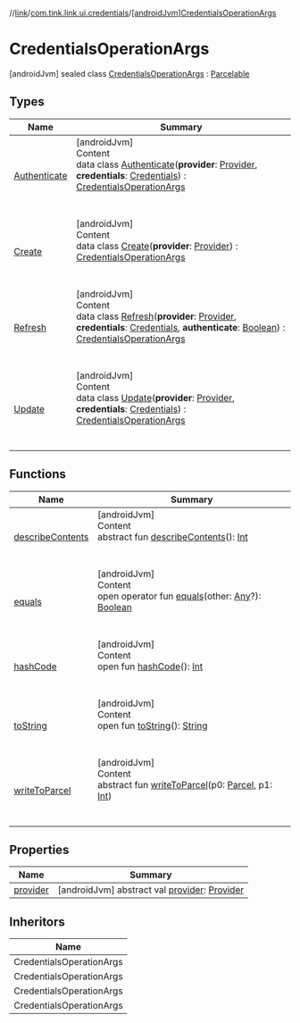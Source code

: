 //[link](../../index.md)/[com.tink.link.ui.credentials](../index.md)/[[androidJvm]CredentialsOperationArgs](index.md)



# CredentialsOperationArgs  
 [androidJvm] sealed class [CredentialsOperationArgs](index.md) : [Parcelable](https://developer.android.com/reference/kotlin/android/os/Parcelable.html)   


## Types  
  
|  Name|  Summary| 
|---|---|
| <a name="com.tink.link.ui.credentials/CredentialsOperationArgs.Authenticate///PointingToDeclaration/"></a>[Authenticate](-authenticate/index.md)| <a name="com.tink.link.ui.credentials/CredentialsOperationArgs.Authenticate///PointingToDeclaration/"></a>[androidJvm]  <br>Content  <br>data class [Authenticate](-authenticate/index.md)(**provider**: [Provider](../../com.tink.model.provider/[android-jvm]-provider/index.md), **credentials**: [Credentials](../../com.tink.model.credentials/[android-jvm]-credentials/index.md)) : [CredentialsOperationArgs](index.md)  <br><br><br>
| <a name="com.tink.link.ui.credentials/CredentialsOperationArgs.Create///PointingToDeclaration/"></a>[Create](-create/index.md)| <a name="com.tink.link.ui.credentials/CredentialsOperationArgs.Create///PointingToDeclaration/"></a>[androidJvm]  <br>Content  <br>data class [Create](-create/index.md)(**provider**: [Provider](../../com.tink.model.provider/[android-jvm]-provider/index.md)) : [CredentialsOperationArgs](index.md)  <br><br><br>
| <a name="com.tink.link.ui.credentials/CredentialsOperationArgs.Refresh///PointingToDeclaration/"></a>[Refresh](-refresh/index.md)| <a name="com.tink.link.ui.credentials/CredentialsOperationArgs.Refresh///PointingToDeclaration/"></a>[androidJvm]  <br>Content  <br>data class [Refresh](-refresh/index.md)(**provider**: [Provider](../../com.tink.model.provider/[android-jvm]-provider/index.md), **credentials**: [Credentials](../../com.tink.model.credentials/[android-jvm]-credentials/index.md), **authenticate**: [Boolean](https://kotlinlang.org/api/latest/jvm/stdlib/kotlin/-boolean/index.html)) : [CredentialsOperationArgs](index.md)  <br><br><br>
| <a name="com.tink.link.ui.credentials/CredentialsOperationArgs.Update///PointingToDeclaration/"></a>[Update](-update/index.md)| <a name="com.tink.link.ui.credentials/CredentialsOperationArgs.Update///PointingToDeclaration/"></a>[androidJvm]  <br>Content  <br>data class [Update](-update/index.md)(**provider**: [Provider](../../com.tink.model.provider/[android-jvm]-provider/index.md), **credentials**: [Credentials](../../com.tink.model.credentials/[android-jvm]-credentials/index.md)) : [CredentialsOperationArgs](index.md)  <br><br><br>


## Functions  
  
|  Name|  Summary| 
|---|---|
| <a name="android.os/Parcelable/describeContents/#/PointingToDeclaration/"></a>[describeContents](../../com.tink.service.provider/[android-jvm]-provider-filter/index.md#%5Bandroid.os%2FParcelable%2FdescribeContents%2F%23%2FPointingToDeclaration%2F%5D%2FFunctions%2F1854938400)| <a name="android.os/Parcelable/describeContents/#/PointingToDeclaration/"></a>[androidJvm]  <br>Content  <br>abstract fun [describeContents](../../com.tink.service.provider/[android-jvm]-provider-filter/index.md#%5Bandroid.os%2FParcelable%2FdescribeContents%2F%23%2FPointingToDeclaration%2F%5D%2FFunctions%2F1854938400)(): [Int](https://kotlinlang.org/api/latest/jvm/stdlib/kotlin/-int/index.html)  <br><br><br>
| <a name="kotlin/Any/equals/#kotlin.Any?/PointingToDeclaration/"></a>[equals](../../com.tink.service.user/[android-jvm]-user-profile-service-impl/index.md#%5Bkotlin%2FAny%2Fequals%2F%23kotlin.Any%3F%2FPointingToDeclaration%2F%5D%2FFunctions%2F1854938400)| <a name="kotlin/Any/equals/#kotlin.Any?/PointingToDeclaration/"></a>[androidJvm]  <br>Content  <br>open operator fun [equals](../../com.tink.service.user/[android-jvm]-user-profile-service-impl/index.md#%5Bkotlin%2FAny%2Fequals%2F%23kotlin.Any%3F%2FPointingToDeclaration%2F%5D%2FFunctions%2F1854938400)(other: [Any](https://kotlinlang.org/api/latest/jvm/stdlib/kotlin/-any/index.html)?): [Boolean](https://kotlinlang.org/api/latest/jvm/stdlib/kotlin/-boolean/index.html)  <br><br><br>
| <a name="kotlin/Any/hashCode/#/PointingToDeclaration/"></a>[hashCode](../../com.tink.service.user/[android-jvm]-user-profile-service-impl/index.md#%5Bkotlin%2FAny%2FhashCode%2F%23%2FPointingToDeclaration%2F%5D%2FFunctions%2F1854938400)| <a name="kotlin/Any/hashCode/#/PointingToDeclaration/"></a>[androidJvm]  <br>Content  <br>open fun [hashCode](../../com.tink.service.user/[android-jvm]-user-profile-service-impl/index.md#%5Bkotlin%2FAny%2FhashCode%2F%23%2FPointingToDeclaration%2F%5D%2FFunctions%2F1854938400)(): [Int](https://kotlinlang.org/api/latest/jvm/stdlib/kotlin/-int/index.html)  <br><br><br>
| <a name="kotlin/Any/toString/#/PointingToDeclaration/"></a>[toString](../../com.tink.service.user/[android-jvm]-user-profile-service-impl/index.md#%5Bkotlin%2FAny%2FtoString%2F%23%2FPointingToDeclaration%2F%5D%2FFunctions%2F1854938400)| <a name="kotlin/Any/toString/#/PointingToDeclaration/"></a>[androidJvm]  <br>Content  <br>open fun [toString](../../com.tink.service.user/[android-jvm]-user-profile-service-impl/index.md#%5Bkotlin%2FAny%2FtoString%2F%23%2FPointingToDeclaration%2F%5D%2FFunctions%2F1854938400)(): [String](https://kotlinlang.org/api/latest/jvm/stdlib/kotlin/-string/index.html)  <br><br><br>
| <a name="android.os/Parcelable/writeToParcel/#android.os.Parcel#kotlin.Int/PointingToDeclaration/"></a>[writeToParcel](../../com.tink.service.provider/[android-jvm]-provider-filter/index.md#%5Bandroid.os%2FParcelable%2FwriteToParcel%2F%23android.os.Parcel%23kotlin.Int%2FPointingToDeclaration%2F%5D%2FFunctions%2F1854938400)| <a name="android.os/Parcelable/writeToParcel/#android.os.Parcel#kotlin.Int/PointingToDeclaration/"></a>[androidJvm]  <br>Content  <br>abstract fun [writeToParcel](../../com.tink.service.provider/[android-jvm]-provider-filter/index.md#%5Bandroid.os%2FParcelable%2FwriteToParcel%2F%23android.os.Parcel%23kotlin.Int%2FPointingToDeclaration%2F%5D%2FFunctions%2F1854938400)(p0: [Parcel](https://developer.android.com/reference/kotlin/android/os/Parcel.html), p1: [Int](https://kotlinlang.org/api/latest/jvm/stdlib/kotlin/-int/index.html))  <br><br><br>


## Properties  
  
|  Name|  Summary| 
|---|---|
| <a name="com.tink.link.ui.credentials/CredentialsOperationArgs/provider/#/PointingToDeclaration/"></a>[provider](provider.md)| <a name="com.tink.link.ui.credentials/CredentialsOperationArgs/provider/#/PointingToDeclaration/"></a> [androidJvm] abstract val [provider](provider.md): [Provider](../../com.tink.model.provider/[android-jvm]-provider/index.md)   <br>


## Inheritors  
  
|  Name| 
|---|
| <a name="com.tink.link.ui.credentials/CredentialsOperationArgs.Create///PointingToDeclaration/"></a>CredentialsOperationArgs
| <a name="com.tink.link.ui.credentials/CredentialsOperationArgs.Update///PointingToDeclaration/"></a>CredentialsOperationArgs
| <a name="com.tink.link.ui.credentials/CredentialsOperationArgs.Refresh///PointingToDeclaration/"></a>CredentialsOperationArgs
| <a name="com.tink.link.ui.credentials/CredentialsOperationArgs.Authenticate///PointingToDeclaration/"></a>CredentialsOperationArgs

